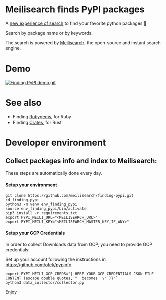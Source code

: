 # Meilisearch finds PyPI packages

A [new experience of search](https://pypi.meilisearch.com/) to find your favorite python packages 🎉

Search by package name or by keywords.

The search is powered by [Meilisearch](https://github.com/meilisearch/MeiliSearch), the open-source and instant search engine.

# Demo

[![Finding PyPI demo gif](docs/img/demo-pypi-meili.gif)](https://meilisearch.github.io/finding-pypi)

# See also

- Finding [Rubygems](https://rubygems.meilisearch.com/), for Ruby
- Finding [Crates](https://crates.meilisearch.com/), for Rust

# Developer environment

## Collect packages info and index to Meilisearch:

These steps are automatically done every day.

#### Setup your environment

```
git clone https://github.com/meilisearch/finding-pypi.git
cd finding-pypi
python3 -m venv env_finding_pypi
source env_finding_pypi/bin/activate
pip3 install -r requirements.txt
export PYPI_MEILI_URL="<MEILISEARCH_URL>"
export PYPI_MEILI_KEY="<MEILISEARCH_MASTER_KEY_IF_ANY>"
```

#### Setup your GCP Credentials

In order to collect Downloads data from GCP, you need to provide GCP credentials:

Set up your account following the instructions in https://github.com/ofek/pypinfo

```
export PYPI_MEILI_GCP_CREDS="{ HERE YOUR GCP CREDENTIALS JSON FILE CONTENT (escape double quotes, "  becomes  \" )}"`
python3 data_collector/collector.py
```

Enjoy
